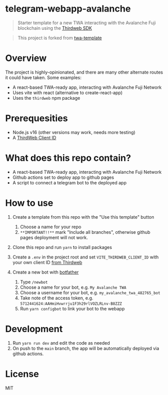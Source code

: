 # telegram-webapp-avalanche

> Starter template for a new TWA interacting with the Avalanche Fuji blockchain using the [Thirdweb SDK](https://portal.thirdweb.com/react/v5/connecting-wallets/ui-components)

> This project is forked from [twa-template](https://github.com/ton-community/twa-template)

# Overview

The project is highly-opinionated, and there are many other alternate routes it could have taken. Some examples:

- A react-based TWA-ready app, interacting with Avalanche Fuji Network
- Uses vite with react (alternative to create-react-app)
- Uses the `thirdweb` npm package

# Prerequesities

- Node.js v16 (other versions may work, needs more testing)
- A [ThirdWeb Client ID](https://thirdweb.com/dashboard/settings/api-keys)

# What does this repo contain?

- A react-based TWA-ready app, interacting with Avalanche Fuji Network
- Github actions set to deploy app to github pages
- A script to connect a telegram bot to the deployed app

# How to use

1. Create a template from this repo with the "Use this template" button

   1. Choose a name for your repo
   2. `**IMPORTANT!!**` mark "Include all branches", otherwise github pages deployment will not work.

2. Clone this repo and run `yarn` to install packages
3. Create a `.env` in the project root and set `VITE_THIRDWEB_CLIENT_ID` with your own client ID [from Thirdweb](https://thirdweb.com/dashboard/settings/api-keys)

4. Create a new bot with [botfather](https://t.me/botfather)
   1. Type `/newbot`
   2. Choose a name for your bot, e.g. `My Avalanche TWA`
   3. Choose a username for your bot, e.g. `my_avalanche_twa_482765_bot`
   4. Take note of the access token, e.g. `5712441624:AAHmiHvwrrju1F3h29rlVOZLRLnv-B8ZZZ`
   5. Run `yarn configbot` to link your bot to the webapp

# Development

1. Run `yarn run dev` and edit the code as needed
2. On push to the `main` branch, the app will be automatically deployed via github actions.

# License

MIT
